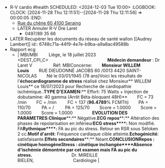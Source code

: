 - R-V cardio #health
  SCHEDULED: <2024-12-03 Tue 10:00>
  :LOGBOOK:
  CLOCK: [2024-11-28 Thu 12:11:51]--[2024-11-28 Thu 12:11:56] =>  00:00:05
  :END:
	- [Rue du chêne 60 4100 Seraing](https://www.google.com/maps/dir/50.6318,5.525/Rue+du+Chêne+60,+4100+Seraing/@50.620905,5.4920984,4475m/data=!3m2!1e3!4b1!4m9!4m8!1m1!4e1!1m5!1m1!1s0x47c0f9094a6a0d1d:0x891ff915c3bf9cd9!2m2!1d5.5190956!2d50.6047502?entry=ttu&g_ep=EgoyMDI0MTExMi4wIKXMDSoASAFQAw%3D%3D)
	- LATER Annuler R-V Dre Laret
		- 0497/89 35 66
- LATER Recupérer les documents du réseau de santé wallon [[Audrey Lambert]]
  id:: 6748c71a-44f9-4e7e-b9ba-a9a8ac49588b
- Rapport ecg
	- | MBI/MBI         Liège, le 18 juillet 2023         
	  <DEST_CPI_C>                                                **Médecin demandeur** : Dr Laret V                 Réf: MBIConcerne:        **Monsieur WILLEM Louis**        RUE DIEUDONNÉ JACOBS 60 /0013 4420 SAINT-NICOLAS        Né le 03/01/1945 (78 ans)Voici les résultats de l'**échocardiogramme de stress** réalisé chez Monsieur** WILLEM Louis** ce 18/07/2023 pour Recherche de cardiopathie ischémique..**TYPE D'EXAMEN:**** Effort: 75 Watts + Injection de dobutamine: 40 gamma (Arrêt Béta-bloquant 48H)**        FC = 73 /min        FC = /min         FC = 137 (**96.4789**% FCMTh)        PA = 110/70         PA = /         PA = 125/70        Score = 1.0000        Score = 1.0000        Score = 1.0000                **EVOLUTION DES PARAMETRES**:**Clinique****:** Négative.**ECG repos****:** Altération des phases de repolarisation en inférieur**ECG stress****:** Non modifié. FA**Rythmique****:** FA au pic du stress. Retour en RSR sous Séloken 2 cc.**Motif d'arrêt**: Fréquence cardiaque cible atteinte.**Echogénicité**: satisfaisante.**Effets secondaires****:** Néant.**CONCLUSION****Repos : cinétique homogène****Stress : cinétique inchangée****Absence d'ischémie démontrée par cet examen mais FA au pic du stress.**<SALUTATION>                                Dr. MIREILLE BIELEN,                                Cardiologie |